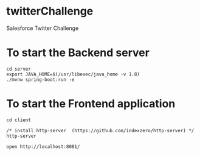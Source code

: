 # twitterChallenge
Salesforce Twitter Challenge


# To start the Backend server
```
cd server
export JAVA_HOME=$(/usr/libexec/java_home -v 1.8)
./mvnw spring-boot:run -e
```

# To start the Frontend application
```
cd client

/* install http-server  (https://github.com/indexzero/http-server) */ 
http-server

open http://localhost:8081/
```
